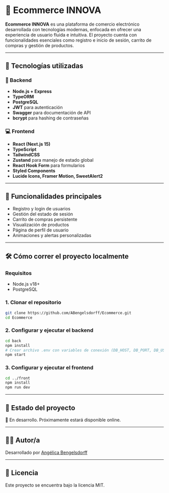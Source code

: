 # 🛒 Ecommerce INNOVA

**Ecommerce INNOVA** es una plataforma de comercio electrónico desarrollada con tecnologías modernas, enfocada en ofrecer una experiencia de usuario fluida e intuitiva. El proyecto cuenta con funcionalidades esenciales como registro e inicio de sesión, carrito de compras y gestión de productos.

---

## 🚀 Tecnologías utilizadas

### 🧠 Backend
- **Node.js + Express**
- **TypeORM**
- **PostgreSQL**
- **JWT** para autenticación
- **Swagger** para documentación de API
- **bcrypt** para hashing de contraseñas

### 💻 Frontend
- **React (Next.js 15)**
- **TypeScript**
- **TailwindCSS**
- **Zustand** para manejo de estado global
- **React Hook Form** para formularios
- **Styled Components**
- **Lucide Icons, Framer Motion, SweetAlert2**

---

## 🔐 Funcionalidades principales

- Registro y login de usuarios
- Gestión del estado de sesión
- Carrito de compras persistente
- Visualización de productos
- Página de perfil de usuario
- Animaciones y alertas personalizadas

---

## 🛠️ Cómo correr el proyecto localmente

### Requisitos
- Node.js v18+
- PostgreSQL

### 1. Clonar el repositorio

```bash
git clone https://github.com/ABengelsdorff/Ecommerce.git
cd Ecommerce
```

### 2. Configurar y ejecutar el backend

```bash
cd back
npm install
# Crear archivo .env con variables de conexión (DB_HOST, DB_PORT, DB_USERNAME, etc.)
npm start
```

### 3. Configurar y ejecutar el frontend

```bash
cd ../front
npm install
npm run dev
```

---

## 📌 Estado del proyecto

🔧 En desarrollo. Próximamente estará disponible online.

---

## 👩‍💻 Autor/a

Desarrollado por [Angélica Bengelsdorff](https://www.linkedin.com/in/angelica-bengelsdorff)

---

## 📄 Licencia

Este proyecto se encuentra bajo la licencia MIT.